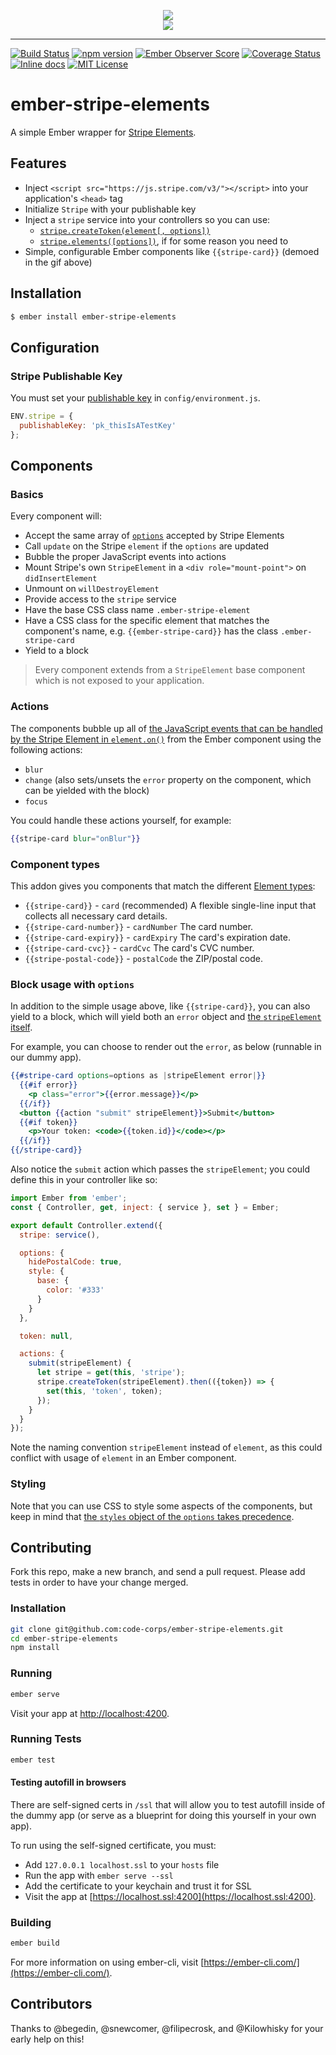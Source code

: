 <p align="center">
  <img src="https://github.com/code-corps/ember-stripe-elements/raw/master/docs/img/ember-stripe-elements.png" />
  <br />
  <img src="https://github.com/code-corps/ember-stripe-elements/raw/master/docs/img/demo.gif" />
</p>

---

[![Build Status](https://travis-ci.org/code-corps/ember-stripe-elements.svg?branch=master)](https://travis-ci.org/code-corps/ember-stripe-elements)
[![npm version](https://badge.fury.io/js/ember-stripe-elements.svg)](https://badge.fury.io/js/ember-stripe-elements)
[![Ember Observer Score](https://emberobserver.com/badges/ember-stripe-elements.svg)](https://emberobserver.com/addons/ember-stripe-elements)
[![Coverage Status](https://coveralls.io/repos/github/code-corps/ember-stripe-elements/badge.svg?branch=master)](https://coveralls.io/github/code-corps/ember-stripe-elements?branch=master)
[![Inline docs](http://inch-ci.org/github/code-corps/ember-stripe-elements.svg?branch=master)](http://inch-ci.org/github/code-corps/ember-stripe-elements)
[![MIT License](https://img.shields.io/npm/l/ember-stripe-elements.svg)](https://github.com/code-corps/ember-stripe-elements/blob/master/LICENSE.md)

<h1>ember-stripe-elements</h1>

A simple Ember wrapper for [Stripe Elements](https://stripe.com/docs/elements).

## Features

- Inject `<script src="https://js.stripe.com/v3/"></script>` into your application's `<head>` tag
- Initialize `Stripe` with your publishable key
- Inject a `stripe` service into your controllers so you can use:
  - [`stripe.createToken(element[, options])`](https://stripe.com/docs/elements/reference#stripe-create-token)
  - [`stripe.elements([options])`](https://stripe.com/docs/elements/reference#stripe-elements), if for some reason you need to
- Simple, configurable Ember components like `{{stripe-card}}` (demoed in the gif above)

## Installation

```sh
$ ember install ember-stripe-elements
```

## Configuration

### Stripe Publishable Key

You must set your [publishable key](https://support.stripe.com/questions/where-do-i-find-my-api-keys) in `config/environment.js`.

```js
ENV.stripe = {
  publishableKey: 'pk_thisIsATestKey'
};
```

## Components

### Basics

Every component will:

- Accept the same array of [`options`](https://stripe.com/docs/elements/reference#element-options) accepted by Stripe Elements
- Call `update` on the Stripe `element` if the `options` are updated
- Bubble the proper JavaScript events into actions
- Mount Stripe's own `StripeElement` in a `<div role="mount-point">` on `didInsertElement`
- Unmount on `willDestroyElement`
- Provide access to the `stripe` service
- Have the base CSS class name `.ember-stripe-element`
- Have a CSS class for the specific element that matches the component's name, e.g. `{{ember-stripe-card}}` has the class `.ember-stripe-card`
- Yield to a block

> Every component extends from a `StripeElement` base component which is not exposed to your application.

### Actions

The components bubble up all of [the JavaScript events that can be handled by the Stripe Element in `element.on()`](https://stripe.com/docs/elements/reference#element-on) from the Ember component using the following actions:

- `blur`
- `change` (also sets/unsets the `error` property on the component, which can be yielded with the block)
- `focus`

You could handle these actions yourself, for example:

```hbs
{{stripe-card blur="onBlur"}}
```

### Component types

This addon gives you components that match the different [Element types](https://stripe.com/docs/elements/reference#element-types):

- `{{stripe-card}}` - `card` (recommended) A flexible single-line input that collects all necessary card details.
- `{{stripe-card-number}}` - `cardNumber` The card number.
- `{{stripe-card-expiry}}` - `cardExpiry` The card's expiration date.
- `{{stripe-card-cvc}}` - `cardCvc` The card's CVC number.
- `{{stripe-postal-code}}` - `postalCode` the ZIP/postal code.

### Block usage with `options`

In addition to the simple usage above, like `{{stripe-card}}`, you can also yield to a block, which will yield both an `error` object and [the `stripeElement` itself](https://stripe.com/docs/elements/reference#the-element).

For example, you can choose to render out the `error`, as below (runnable in our dummy app).

```hbs
{{#stripe-card options=options as |stripeElement error|}}
  {{#if error}}
    <p class="error">{{error.message}}</p>
  {{/if}}
  <button {{action "submit" stripeElement}}>Submit</button>
  {{#if token}}
    <p>Your token: <code>{{token.id}}</code></p>
  {{/if}}
{{/stripe-card}}
```

Also notice the `submit` action which passes the `stripeElement`; you could define this in your controller like so:

```js
import Ember from 'ember';
const { Controller, get, inject: { service }, set } = Ember;

export default Controller.extend({
  stripe: service(),

  options: {
    hidePostalCode: true,
    style: {
      base: {
        color: '#333'
      }
    }
  },

  token: null,

  actions: {
    submit(stripeElement) {
      let stripe = get(this, 'stripe');
      stripe.createToken(stripeElement).then(({token}) => {
        set(this, 'token', token);
      });
    }
  }
});
```

Note the naming convention `stripeElement` instead of `element`, as this could conflict with usage of `element` in an Ember component.

### Styling

Note that you can use CSS to style some aspects of the components, but keep in mind that [the `styles` object of the `options` takes precedence](https://stripe.com/docs/elements/reference#element-options).

## Contributing

Fork this repo, make a new branch, and send a pull request. Please add tests in order to have your change merged.

### Installation

```sh
git clone git@github.com:code-corps/ember-stripe-elements.git
cd ember-stripe-elements
npm install
```

### Running

```sh
ember serve
```

Visit your app at [http://localhost:4200](http://localhost:4200).

### Running Tests

```sh
ember test
```

#### Testing autofill in browsers

There are self-signed certs in `/ssl` that will allow you to test autofill inside of the dummy app (or serve as a blueprint for doing this yourself in your own app).

To run using the self-signed certificate, you must:

- Add `127.0.0.1 localhost.ssl` to your `hosts` file
- Run the app with `ember serve --ssl`
- Add the certificate to your keychain and trust it for SSL
- Visit the app at [https://localhost.ssl:4200](https://localhost.ssl:4200).

### Building

```sh
ember build
```

For more information on using ember-cli, visit [https://ember-cli.com/](https://ember-cli.com/).

## Contributors

Thanks to @begedin, @snewcomer, @filipecrosk, and @Kilowhisky for your early help on this!
